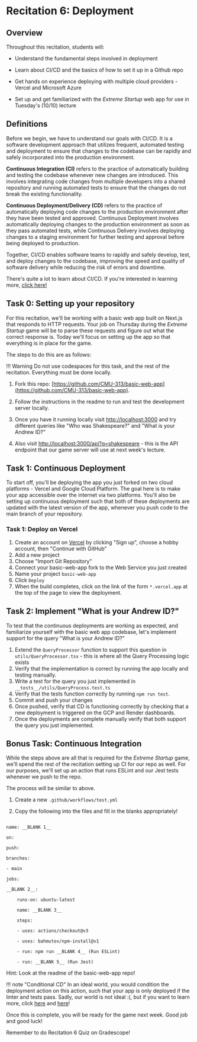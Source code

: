 
# Recitation 6: Deployment

  

## Overview

Throughout this recitation, students will:

  

* Understand the fundamental steps involved in deployment

* Learn about CI/CD and the basics of how to set it up in a Github repo

* Get hands on experience deploying with multiple cloud providers - Vercel and Microsoft Azure

* Set up and get familiarized with the _Extreme Startup_ web app for use in Tuesday's (10/10) lecture

  

## Definitions

  

Before we begin, we have to understand our goals with CI/CD. It is a software development approach that utilizes frequent, automated testing and deployment to ensure that changes to the codebase can be rapidly and safely incorporated into the production environment.

  

**Continuous Integration (CI)** refers to the practice of automatically building and testing the codebase whenever new changes are introduced. This involves integrating code changes from multiple developers into a shared repository and running automated tests to ensure that the changes do not break the existing functionality.

  

**Continuous Deployment/Delivery (CD)** refers to the practice of automatically deploying code changes to the production environment after they have been tested and approved. Continuous Deployment involves automatically deploying changes to the production environment as soon as they pass automated tests, while Continuous Delivery involves deploying changes to a staging environment for further testing and approval before being deployed to production.

  

Together, CI/CD enables software teams to rapidly and safely develop, test, and deploy changes to the codebase, improving the speed and quality of software delivery while reducing the risk of errors and downtime.

  

There's quite a lot to learn about CI/CD. If you're interested in learning more, [click here!](https://about.gitlab.com/topics/ci-cd/)

  

## Task 0: Setting up your repository

  

For this recitation, we'll be working with a basic web app built on Next.js that responds to HTTP requests. Your job on Thursday during the _Extreme Startup_ game will be to parse these requests and figure out what the correct response is. Today we'll focus on setting up the app so that everything is in place for the game.

  

The steps to do this are as follows:

!!! Warning
	Do not use codespaces for this task, and the rest of the recitation. Everything must be done locally.

1. Fork this repo: [https://github.com/CMU-313/basic-web-app](https://github.com/CMU-313/basic-web-app).

2. Follow the instructions in the readme to run and test the development server locally.

3. Once you have it running locally visit [http://localhost:3000](http://localhost:3000) and try different queries like "Who was Shakespeare?" and "What is your Andrew ID?"

4. Also visit [http://localhost:3000/api?q=shakespeare](http://localhost:3000/api?q=shakespeare) - this is the API endpoint that our game server will use at next week's lecture.
  

## Task 1: Continuous Deployment

To start off, you'll be deploying the app you just forked on two cloud platforms - Vercel and Google Cloud Platform. The goal here is to make your app accessible over the internet via two platforms. You'll also be setting up continuous deployment such that both of these deployments are updated with the latest version of the app, whenever you push code to the main branch of your repository.


### Task 1: Deploy on Vercel
  
1. Create an account on [Vercel](https://vercel.com/) by clicking "Sign up", choose a hobby account, then "Continue with GitHub"
2. Add a new project
3. Choose "Import Git Repository"
4. Connect your basic-web-app fork to the Web Service you just created
6. Name your project `basic-web-app`
7. Click `Deploy`
9. When the build completes, click on the link of the form `*.vercel.app` at the top of the page to view the deployment.

## Task 2: Implement "What is your Andrew ID?"

To test that the continuous deployments are working as expected, and familiarize yourself with the basic web app codebase, let's implement support for the query "What is your Andrew ID?"

1. Extend the `QueryProcessor` function to support this question in `utils/QueryProcessor.tsx` - this is where all the Query Processing logic exists
2. Verify that the implementation is correct by running the app locally and testing manually.
2. Write a test for the query you just implemented in `__tests__/utils/QueryProcess.test.ts`
3. Verify that the tests function correctly by running `npm run test`.
5. Commit and push your changes
6. Once pushed, verify that CD is functioning correctly by checking that a new deployment is triggered on the GCP and Render dashboards.
7. Once the deployments are complete manually verify that both support the query you just implemented.

## Bonus Task: Continuous Integration

  

While the steps above are all that is required for the _Extreme Startup_ game, we'll spend the rest of the recitation setting up CI for our repo as well. For our purposes, we'll set up an action that runs ESLint and our Jest tests whenever we push to the repo.

  

The process will be similar to above.

  

1. Create a new `.github/workflows/test.yml`

2. Copy the following into the files and fill in the blanks appropriately!

```

name: __BLANK 1__

on:

push:

branches:

- main

jobs:

__BLANK 2__:

    runs-on: ubuntu-latest

    name: __BLANK 3__

    steps:

    - uses: actions/checkout@v3

    - uses: bahmutov/npm-install@v1

    - run: npm run __BLANK 4__ (Run ESLint)

    - run: __BLANK 5__ (Run Jest)

```

  

Hint: Look at the readme of the basic-web-app repo!

!!! note "Conditional CD"
    In an ideal world, you would condition the deployment action on this action, such that your app is only deployed if the linter and tests pass. Sadly, our world is not ideal :(, but if you want to learn more, click [here](https://docs.github.com/en/actions/using-jobs/using-conditions-to-control-job-execution) and [here](https://docs.github.com/en/actions/learn-github-actions/expressions)!


Once this is complete, you will be ready for the game next week. Good job and good luck!

  

Remember to do Recitation 6 Quiz on Gradescope!

